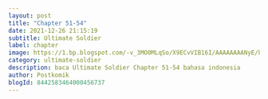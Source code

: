```yaml
---
layout: post 
title: "Chapter 51-54"
date: 2021-12-26 21:15:19
subtitle: Ultimate Soldier
label: chapter
image: https://1.bp.blogspot.com/-v_3MO0MLqSo/X9ECvVIB16I/AAAAAAAANyE/hUFaxCxFq1wNd71v01XvXzdZ-bx5zwnQQCLcBGAsYHQ/s72-c/Ultimate-Soldier.jpg
category: ultimate-soldier
description: baca Ultimate Soldier Chapter 51-54 bahasa indonesia 
author: Postkomik
blogId: 8442583464000456737
---
```

